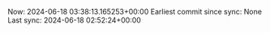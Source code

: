 Now: 2024-06-18 03:38:13.165253+00:00 Earliest commit since sync: None Last sync: 2024-06-18 02:52:24+00:00
